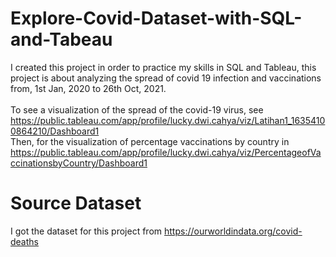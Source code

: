 # Explore-Covid-Dataset-with-SQL-and-Tabeau
I created this project in order to practice my skills in SQL and Tableau, this project is about analyzing the spread of covid 19 infection and vaccinations from, 1st Jan, 2020 to 26th Oct, 2021. <br />
<br />
To see a visualization of the spread of the covid-19 virus, see https://public.tableau.com/app/profile/lucky.dwi.cahya/viz/Latihan1_16354100864210/Dashboard1 <br />
Then, for the visualization of percentage vaccinations by country in https://public.tableau.com/app/profile/lucky.dwi.cahya/viz/PercentageofVaccinationsbyCountry/Dashboard1

#  Source Dataset
I got the dataset for this project from https://ourworldindata.org/covid-deaths
